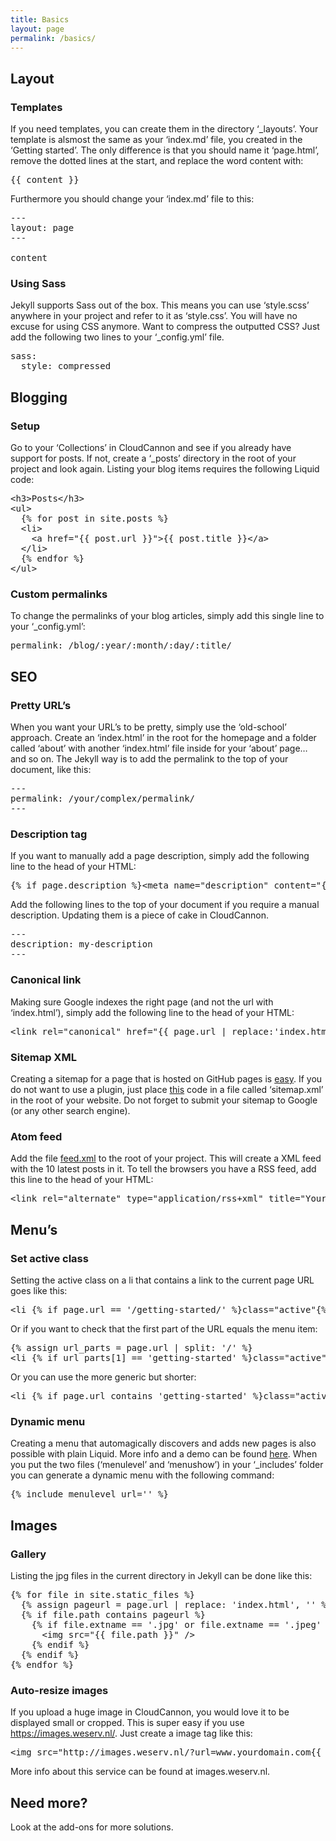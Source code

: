 ```yaml
---
title: Basics
layout: page
permalink: /basics/
---
```


## Layout

### Templates

If you need templates, you can create them in the directory ‘_layouts’. Your template is alsmost the same as your ‘index.md’ file, you created in the ‘Getting started’. The only difference is that you should name it ‘page.html’, remove the dotted lines at the start, and replace the word content with:

<pre>
&lcub;&lcub; content &rcub;&rcub;
</pre>

Furthermore you should change your ‘index.md’ file to this:

<pre>
---
layout: page
---

content
</pre>

### Using Sass

Jekyll supports Sass out of the box. This means you can use ‘style.scss’ anywhere in your project and refer to it as ‘style.css’. You will have no excuse for using CSS anymore. Want to compress the outputted CSS? Just add the following two lines to your ‘_config.yml’ file.

<pre>
sass:
&nbsp; style: compressed
</pre>

## Blogging

### Setup

Go to your ‘Collections’ in CloudCannon and see if you already have support for posts. If not, create a ‘_posts’ directory in the root of your project and look again. Listing your blog items requires the following Liquid code:

<pre>
&lt;h3&gt;Posts&lt;/h3&gt;
&lt;ul&gt;
  &lcub;% for post in site.posts %&rcub;
  &lt;li&gt;
    &lt;a href="&lcub;&lcub; post.url &rcub;&rcub;"&gt;&lcub;&lcub; post.title &rcub;&rcub;&lt;/a&gt;
  &lt;/li&gt;
  &lcub;% endfor %&rcub;
&lt;/ul&gt;
</pre>

### Custom permalinks

To change the permalinks of your blog articles, simply add this single line to your ‘_config.yml’:

<pre>
permalink: /blog/:year/:month/:day/:title/
</pre>

## SEO

### Pretty URL’s

When you want your URL’s to be pretty, simply use the ‘old-school’ approach. Create an ‘index.html’ in the root for the homepage and a folder called ‘about’ with another ‘index.html’ file inside for your ‘about’ page… and so on. The Jekyll way is to add the permalink to the top of your document, like this:

<pre>
---
permalink: /your/complex/permalink/
---
</pre>

### Description tag

If you want to manually add a page description, simply add the following line to the head of your HTML:

<pre>
&lcub;% if page.description %&rcub;&lt;meta name="description" content="&lcub;&lcub; page.description &rcub;&rcub;" /&gt;&lcub;% endif %&rcub;
</pre>

Add the following lines to the top of your document if you require a manual description. Updating them is a piece of cake in CloudCannon.

<pre>
---
description: my-description
---
</pre>

### Canonical link

Making sure Google indexes the right page (and not the url with ‘index.html’), simply add the following line to the head of your HTML:

<pre>
&lt;link rel="canonical" href="&lcub;&lcub; page.url | replace:&#39;index.html&#39;,&#39;&#39; | prepend: &#39;http://yourdomainname.com&#39; &rcub;&rcub;"&gt;
</pre>

### Sitemap XML

Creating a sitemap for a page that is hosted on GitHub pages is [easy](https://help.github.com/articles/sitemaps-for-github-pages/). If you do not want to use a plugin, just place [this](https://github.com/CloudCannon/Jekyll-Tips/blob/master/sitemap.xml) code in a file called ‘sitemap.xml’ in the root of your website. Do not forget to submit your sitemap to Google (or any other search engine).

### Atom feed

Add the file [feed.xml](https://github.com/jnvsor/jekyll-dynamic-menu/blob/master/feed.xml) to the root of your project. This will create a XML feed with the 10 latest posts in it. To tell the browsers you have a RSS feed, add this line to the head of your HTML:

<pre>
&lt;link rel="alternate" type="application/rss+xml" title="Your sites title" href="http://yourdomainname.com/feed.xml"&gt;
</pre>

## Menu’s

### Set active class

Setting the active class on a li that contains a link to the current page URL goes like this:

<pre>
&lt;li &lcub;% if page.url == '/getting-started/' %&rcub;class="active"&lcub;% endif %&rcub;&gt; ... &lt;/li&gt;
</pre>

Or if you want to check that the first part of the URL equals the menu item:

<pre>
&lcub;% assign url_parts = page.url | split: '/' %&rcub;
&lt;li &lcub;% if url_parts[1] == 'getting-started' %&rcub;class="active"&lcub;% endif %&rcub;&gt; ... &lt;/li&gt;
</pre>

Or you can use the more generic but shorter:

<pre>
&lt;li &lcub;% if page.url contains 'getting-started' %&rcub;class="active"&lcub;% endif %&rcub;&gt; ... &lt;/li&gt;
</pre>

### Dynamic menu

Creating a menu that automagically discovers and adds new pages is also possible with plain Liquid. More info and a demo can be found [here](https://github.com/jnvsor/jekyll-dynamic-menu). When you put the two files (‘menulevel’ and ‘menushow’) in your ‘_includes’ folder you can generate a dynamic menu with the following command:

<pre>
&lcub;% include menulevel url='' %&rcub;
</pre>


## Images

### Gallery

Listing the jpg files in the current directory in Jekyll can be done like this:

<pre>
&lcub;% for file in site.static_files %&rcub;
  &lcub;% assign pageurl = page.url | replace: 'index.html', '' %&rcub;
  &lcub;% if file.path contains pageurl %&rcub;
    &lcub;% if file.extname == '.jpg' or file.extname == '.jpeg' or file.extname == '.JPG' or file.extname == '.JPEG' %&rcub;
      &lt;img src="&lcub;&lcub; file.path &rcub;&rcub;" /&gt;
    &lcub;% endif %&rcub;
  &lcub;% endif %&rcub;
&lcub;% endfor %&rcub;
</pre>

### Auto-resize images

If you upload a huge image in CloudCannon, you would love it to be displayed small or cropped. This is super easy if you use https://images.weserv.nl/. Just create a image tag like this:

<pre>&lt;img src="http://images.weserv.nl/?url=www.yourdomain.com&lcub;&lcub; page.image &rcub;&rcub;&w=200&q=65" /&gt;</pre>

More info about this service can be found at images.weserv.nl.

## Need more?

Look at the add-ons for more solutions.
